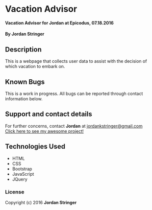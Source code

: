 # Vacation Advisor

#### Vacation Advisor for Jordan at Epicodus, 07.18.2016

#### By Jordan Stringer

## Description

This is a webpage that collects user data to assist with the decision of which vacation to embark on.

## Known Bugs

This is a work in progress. All bugs can be reported through contact information below.

## Support and contact details

For further concerns, contact **Jordan** at <jordankstringer@gmail.com>
<br/>
[Click here to see my awesome project!](http://jordankstringer.github.io/vacation/)

## Technologies Used

* HTML
* CSS
* Bootstrap
* JavaScript
* JQuery

### License

Copyright (c) 2016 **Jordan Stringer**
